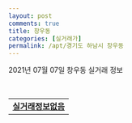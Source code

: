 ```yaml
---
layout: post
comments: true
title: 창우동
categories: [실거래가]
permalink: /apt/경기도 하남시 창우동
---
```


2021년 07월 07일 창우동 실거래 정보

<script type="text/javascript">
  google.charts.load('current', {'packages':['corechart']});
  google.charts.setOnLoadCallback(drawChart);

  function drawChart() {
    var data = google.visualization.arrayToDataTable([['거래일', '매매', '전월세', '전매'], ['20-07', 11, 49, 0], ['20-08', 14, 45, 0], ['20-09', 23, 36, 0], ['20-10', 27, 45, 0], ['20-11', 21, 29, 0], ['20-12', 44, 55, 0], ['21-01', 27, 41, 0], ['21-02', 18, 35, 0], ['21-03', 18, 48, 0], ['21-04', 9, 36, 0], ['21-05', 14, 39, 0], ['21-06', 7, 37, 0], ['21-07', 0, 3, 0]]);

    var options = {
      title: '최근 유형별 거래량 추이',
      legend: { position: 'bottom' }
    };

    var chart = new google.visualization.LineChart(document.getElementById('columnchart_material'));
    chart.draw(data, (options));
  }
</script>

<div id="columnchart_material" style="width: 95%; margin-left: -35px; display: block"></div>
<br>
<table>
  <tr>
    <td colspan="4" style="font-weight: bold;"><a href="https://search.naver.com/search.naver?query=창우동 실거래정보없음">실거래정보없음</a></td>
  </tr>
    
</table>
    